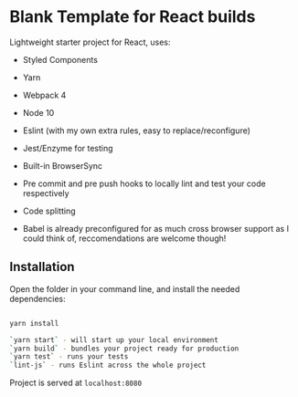 # Blank Template for React builds

Lightweight starter project for React, uses:

- Styled Components
- Yarn
- Webpack 4
- Node 10
- Eslint (with my own extra rules, easy to replace/reconfigure)
- Jest/Enzyme for testing

- Built-in BrowserSync
- Pre commit and pre push hooks to locally lint and test your code respectively
- Code splitting
- Babel is already preconfigured for as much cross browser support as I could think of, reccomendations are welcome though!


## Installation

Open the folder in your command line, and install the needed dependencies:

```bash

yarn install

`yarn start` - will start up your local environment
`yarn build` - bundles your project ready for production
`yarn test` - runs your tests
`lint-js` - runs Eslint across the whole project

```
Project is served at `localhost:8080`
